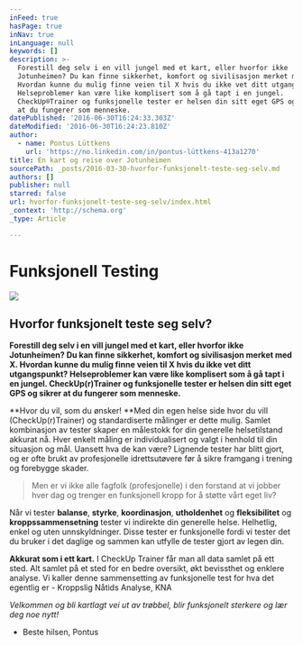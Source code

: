 ```yaml
---
inFeed: true
hasPage: true
inNav: true
inLanguage: null
keywords: []
description: >-
  Forestill deg selv i en vill jungel med et kart, eller hvorfor ikke
  Jotunheimen? Du kan finne sikkerhet, komfort og sivilisasjon merket med X.
  Hvordan kunne du mulig finne veien til X hvis du ikke vet ditt utgangspunkt?
  Helseproblemer kan være like komplisert som å gå tapt i en jungel.
  CheckUp®Trainer og funksjonelle tester er helsen din sitt eget GPS og sikrer
  at du fungerer som menneske.
datePublished: '2016-06-30T16:24:33.303Z'
dateModified: '2016-06-30T16:24:23.810Z'
author:
  - name: Pontus Lüttkens
    url: 'https://no.linkedin.com/in/pontus-lüttkens-413a1270'
title: En kart og reise over Jotunheimen
sourcePath: _posts/2016-03-30-hvorfor-funksjonelt-teste-seg-selv.md
authors: []
publisher: null
starred: false
url: hvorfor-funksjonelt-teste-seg-selv/index.html
_context: 'http://schema.org'
_type: Article

---
```

# Funksjonell Testing
![](https://the-grid-user-content.s3-us-west-2.amazonaws.com/77f7a017-4fb5-45f4-ab6d-314b58da93b1.jpg)

## Hvorfor funksjonelt teste seg selv?

**Forestill deg selv i en vill jungel med et kart, eller hvorfor ikke Jotunheimen? Du kan finne sikkerhet, komfort og sivilisasjon merket med X. Hvordan kunne du mulig finne veien til X hvis du ikke vet ditt utgangspunkt? Helseproblemer kan være like komplisert som å gå tapt i en jungel. CheckUp(r)Trainer og funksjonelle tester er helsen din sitt eget GPS og sikrer at du fungerer som menneske.**

**Hvor du vil, som du ønsker! **Med din egen helse side hvor du vill (CheckUp(r)Trainer) og standardiserte målinger er dette mulig. Samlet kombinasjon av tester skaper en målestokk for din generelle helsetilstand akkurat nå. Hver enkelt måling er individualisert og valgt i henhold til din situasjon og mål. Uansett hva de kan være? Lignende tester har blitt gjort, og er ofte brukt av profesjonelle idrettsutøvere før å sikre framgang i trening og forebygge skader. 
> 
> Men er vi ikke alle fagfolk (profesjonelle) i den forstand at vi jobber hver dag og trenger en funksjonell kropp for å støtte vårt eget liv? 

Når vi tester **balanse**, **styrke**, **koordinasjon**, **utholdenhet** og **fleksibilitet** og **kroppssammensetning** tester vi indirekte din generelle helse. Helhetlig, enkel og uten unnskyldninger. Disse tester er funksjonelle fordi vi tester det du bruker i det daglige og sammen kan utfylle de tester gjort av legen din. 

**Akkurat som i ett kart.** I CheckUp Trainer får man all data samlet på ett sted. Alt samlet på et sted for en bedre oversikt, økt bevissthet og enklere analyse. Vi kaller denne sammensetting av funksjonelle test for hva det egentlig er - Kroppslig Nåtids Analyse, KNA 

_Velkommen og bli kartlagt vei ut av trøbbel, blir funksjonelt sterkere og lær deg noe nytt!_

- Beste hilsen, Pontus